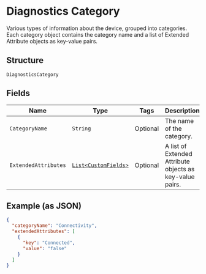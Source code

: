 
# Diagnostics Category

Various types of information about the device, grouped into categories. Each category object contains the category name and a list of Extended Attribute objects as key-value pairs.

## Structure

`DiagnosticsCategory`

## Fields

| Name | Type | Tags | Description | Getter | Setter |
|  --- | --- | --- | --- | --- | --- |
| `CategoryName` | `String` | Optional | The name of the category. | String getCategoryName() | setCategoryName(String categoryName) |
| `ExtendedAttributes` | [`List<CustomFields>`](../../doc/models/custom-fields.md) | Optional | A list of Extended Attribute objects as key-value pairs. | List<CustomFields> getExtendedAttributes() | setExtendedAttributes(List<CustomFields> extendedAttributes) |

## Example (as JSON)

```json
{
  "categoryName": "Connectivity",
  "extendedAttributes": [
    {
      "key": "Connected",
      "value": "false"
    }
  ]
}
```

